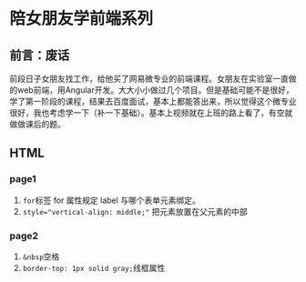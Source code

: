 # 陪女朋友学前端系列

## 前言：废话
前段日子女朋友找工作，给他买了网易微专业的前端课程。女朋友在实验室一直做的web前端，用Angular开发。大大小小做过几个项目。但是基础可能不是很好，学了第一阶段的课程，结果去百度面试，基本上都能答出来，所以觉得这个微专业很好，我也考虑学一下（补一下基础）。基本上视频就在上班的路上看了，有空就做做课后的题。

## HTML

### page1

1. `for`标签 for 属性规定 label 与哪个表单元素绑定。
2.  `style="vertical-align: middle;"` 把元素放置在父元素的中部

### page2
1. `&nbsp`空格
2. ` border-top: 1px solid gray; `线框属性


